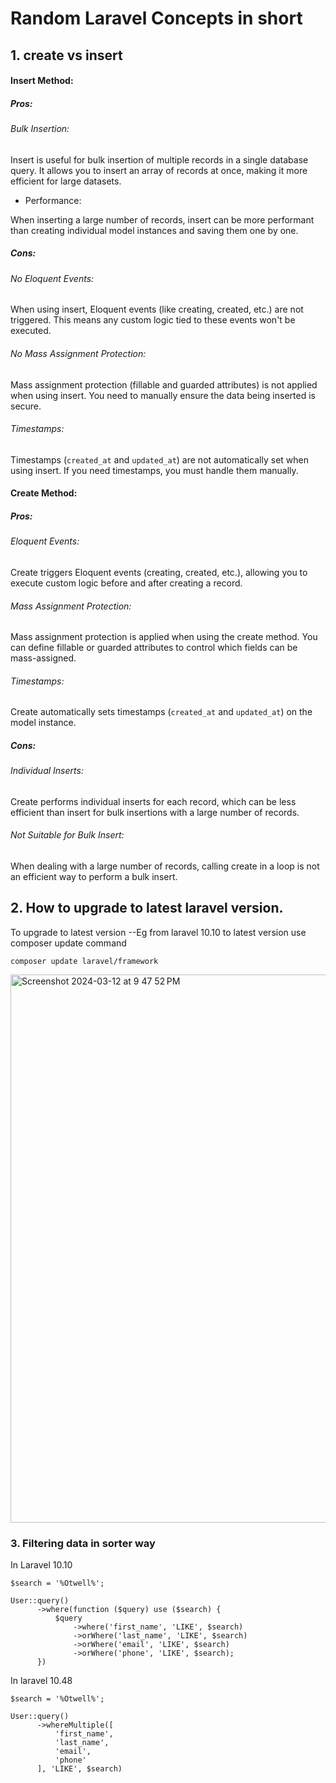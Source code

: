 # Random Laravel Concepts in short

## 1. create vs insert

#### Insert Method: 

##### Pros:

###### Bulk Insertion:

Insert is useful for bulk insertion of multiple records in a single database query.
It allows you to insert an array of records at once, making it more efficient for large datasets.

- Performance:

When inserting a large number of records, insert can be more performant than creating individual model instances and saving them one by one.


##### Cons:

###### No Eloquent Events:

When using insert, Eloquent events (like creating, created, etc.) are not triggered. This means any custom logic tied to these events won't be executed.

###### No Mass Assignment Protection:

Mass assignment protection (fillable and guarded attributes) is not applied when using insert. You need to manually ensure the data being inserted is secure.

###### Timestamps:

Timestamps (```created_at``` and ```updated_at```) are not automatically set when using insert. If you need timestamps, you must handle them manually.

#### Create Method: 

##### Pros:

###### Eloquent Events:

Create triggers Eloquent events (creating, created, etc.), allowing you to execute custom logic before and after creating a record.

###### Mass Assignment Protection:

Mass assignment protection is applied when using the create method. You can define fillable or guarded attributes to control which fields can be mass-assigned.

###### Timestamps:

Create automatically sets timestamps (```created_at``` and ```updated_at```) on the model instance.



##### Cons:

###### Individual Inserts:

Create performs individual inserts for each record, which can be less efficient than insert for bulk insertions with a large number of records.


###### Not Suitable for Bulk Insert:

When dealing with a large number of records, calling create in a loop is not an efficient way to perform a bulk insert.


## 2. How to upgrade to latest laravel version.
To upgrade to latest version --Eg from laravel 10.10 to latest version use composer update command

```
composer update laravel/framework
```
<img width="877" alt="Screenshot 2024-03-12 at 9 47 52 PM" src="https://github.com/DiveshR/Random-Laravel-Concepts-in-short/assets/25860707/5e6fa6d5-c151-4e9c-a5e4-44a4dea22b8c">

### 3. Filtering data in sorter way
In Laravel 10.10
```
$search = '%Otwell%';

User::query()
      ->where(function ($query) use ($search) {
          $query
              ->where('first_name', 'LIKE', $search)
              ->orWhere('last_name', 'LIKE', $search)
              ->orWhere('email', 'LIKE', $search)
              ->orWhere('phone', 'LIKE', $search);
      })
```

In laravel 10.48
```
$search = '%Otwell%';

User::query()
      ->whereMultiple([
          'first_name',
          'last_name',
          'email',
          'phone'
      ], 'LIKE', $search)
```


